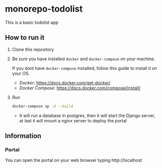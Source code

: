 # monorepo-todolist

This is a basic todolist app

## How to run it

1. Clone this repository

1. Be sure you have installed `docker` and `docker-compose` on your machine.
    
    If you dont have `docker-compose` installed, follow this guide to install it on your OS.
    - *Docker:* https://docs.docker.com/get-docker/
    - *Docker Compose:* https://docs.docker.com/compose/install/

1. Run
    ```bash
    docker-compose up -d --build
    ```
   
    - It will run a database in postgres, then it will start the Django server, at last it will mount a nginx server to deploy the portal

## Information

### Portal

You can open the portal on your web browser typing
http://localhost
